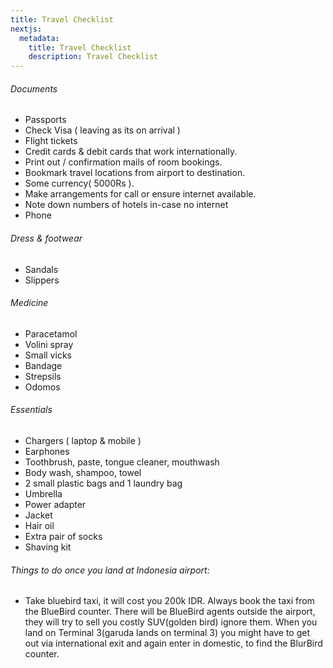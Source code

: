 ```yaml
---
title: Travel Checklist
nextjs:
  metadata:
    title: Travel Checklist
    description: Travel Checklist
---
```


###### Documents

- Passports
- Check Visa ( leaving as its on arrival )
- Flight tickets
- Credit cards & debit cards that work internationally.
- Print out / confirmation mails of room bookings.
- Bookmark travel locations from airport to destination.
- Some currency( 5000Rs ).
- Make arrangements for call or ensure internet available.
- Note down numbers of hotels in-case no internet
- Phone

###### Dress & footwear
- Sandals
- Slippers

###### Medicine
- Paracetamol
- Volini spray
- Small vicks
- Bandage
- Strepsils
- Odomos

###### Essentials
- Chargers ( laptop & mobile )
- Earphones
- Toothbrush, paste, tongue cleaner, mouthwash
- Body wash, shampoo, towel
- 2 small plastic bags and 1 laundry bag
- Umbrella
- Power adapter
- Jacket
- Hair oil
- Extra pair of socks
- Shaving kit

###### Things to do once you land at Indonesia airport:

- Take bluebird taxi, it will cost you 200k IDR. Always book the taxi from the BlueBird counter. There will be BlueBird agents outside the airport, they will try to sell you costly SUV(golden bird) ignore them. When you land on Terminal 3(garuda lands on terminal 3) you might have to get out via international exit and again enter in domestic, to find the BlurBird counter.
